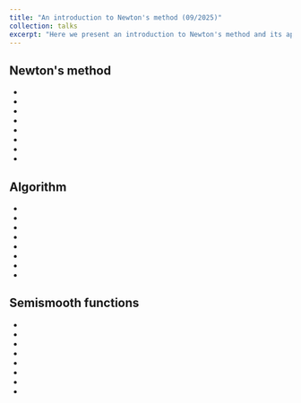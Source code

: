```yaml
---
title: "An introduction to Newton's method (09/2025)"
collection: talks
excerpt: "Here we present an introduction to Newton's method and its application to nonsmooth models"
---
```


## Newton's method

-
-
-
-
-
-
-
-

## Algorithm

-
-
-
-
-
-
-
-

## Semismooth functions

-
-
-
-
-
-
-
-